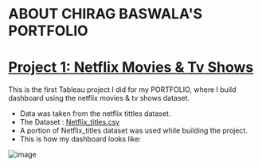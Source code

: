 # ABOUT CHIRAG BASWALA'S PORTFOLIO

# [Project 1: Netflix Movies & Tv Shows ](https://public.tableau.com/app/profile/chirag.baswala/viz/NetflixDashboard_16798243027150/Netflix)
This is the first Tableau project I did for my PORTFOLIO, where I build dashboard using the netflix movies & tv shows dataset.

* Data was taken from the netflix tittles dataset.
* The Dataset : [Netflix_titles.csv](https://github.com/chiragbaswala/MY_PORTFOLIO_PROJECTS/blob/4cd463db6bb1ab1a1511fdab5b1cdca0ad6a7a32/netflix_titles.csv)
* A portion of Netflix_titles dataset was used while building the project.
* This is how my dashboard looks like:

![image]()

